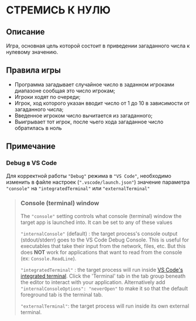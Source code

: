# СТРЕМИСЬ К НУЛЮ

## Описание

Игра, основная цель которой состоит в приведении загаданного числа к нулевому значению.

## Правила игры

- Программа загадывает случайное число в заданном игроками диапазоне сообщая это число игрокам;
- Игроки ходят по очереди;
- Игрок, ход которого указан вводит число от 1 до 10 в зависимости от загаданного числа;
- Введенное игроком число вычитается из загаданного;
- Выигрывает тот игрок, после чьего хода загаданное число обратилась в ноль

## Примечание

### Debug в VS Code

Для корректной работы `"Debug"` режима в `"VS Code"`, необходимо изменить в файле настроек (`".vscode/launch.json"`) значение параметра `"console"` на `"integratedTerminal"` или `"externalTerminal"`

>### Console (terminal) window
>
>The `"console"` setting controls what console (terminal) window the target app is launched into. It can be set to any of these values
>
>`"internalConsole"` (default) : the target process's console output (stdout/stderr) goes to the VS Code Debug Console. This is useful for executables that take their input from the network, files, etc. But this does **NOT** work for applications that want to read from the console (ex: `Console.ReadLine`).
>
>`"integratedTerminal"` : the target process will run inside [VS Code's integrated terminal](https://code.visualstudio.com/docs/editor/integrated-terminal). Click the 'Terminal' tab in the tab group beneath the editor to interact with your application. Alternatively add `"internalConsoleOptions": "neverOpen"` to make it so that the default foreground tab is the terminal tab.
>
>`"externalTerminal"`: the target process will run inside its own external terminal.
